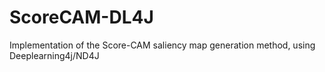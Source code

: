 # ScoreCAM-DL4J
Implementation of the Score-CAM saliency map generation method, using Deeplearning4j/ND4J
